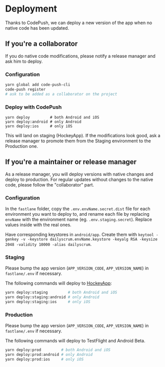 # Deployment
Thanks to CodePush, we can deploy a new version of the app when no native code has been updated.

## If you're a collaborator
If you do native code modifications, please notify a release manager and ask him to deploy.

### Configuration
```bash
yarn global add code-push-cli
code-push register
# ask to be added as a collaborator on the project
```

### Deploy with CodePush
```
yarn deploy         # both Android and iOS
yarn deploy:android # only Android
yarn deploy:ios     # only iOS
```
This will land on staging (HockeyApp).
If the modifications look good, ask a release manager to promote them
from the Staging environment to the Production one.

## If you're a maintainer or release manager
As a release manager, you will deploy versions with native changes and deploy to production.
For regular updates without changes to the native code, please follow the "collaborator" part.

### Configuration
In the `fastlane` folder, copy the `.env.envName.secret.dist` file for each environment you want to deploy to,
and rename each file by replacing `envName` with the environment name (eg. `.env.staging.secret`). Replace values
inside with the real ones.

Have corresponding keystores in `android/app`.
Create them with `keytool -genkey -v -keystore dailyscrum.envName.keystore -keyalg RSA -keysize 2048 -validity 10000 -alias dailyscrum`.

### Staging
Please bump the app version (`APP_VERSION_CODE`, `APP_VERSION_NAME`) in `fastlane/.env` if necessary.

The following commands will deploy to [HockeyApp](https://rink.hockeyapp.net/manage/dashboard):
```bash
yarn deploy:staging         # both Android and iOS
yarn deploy:staging:android # only Android
yarn deploy:staging:ios     # only iOS
```

### Production
Please bump the app version (`APP_VERSION_CODE`, `APP_VERSION_NAME`) in `fastlane/.env` if necessary.

The following commands will deploy to TestFlight and Android Beta.
```bash
yarn deploy:prod         # both Android and iOS
yarn deploy:prod:android # only Android
yarn deploy:prod:ios     # only iOS
```
